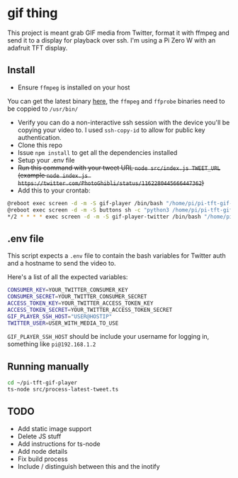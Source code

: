 # gif thing

This project is meant grab GIF media from Twitter, format it with ffmpeg and send it to a display for playback over ssh. I'm using a Pi Zero W with an adafruit TFT display.

## Install

* Ensure `ffmpeg` is installed on your host

You can get the latest binary [here](https://johnvansickle.com/ffmpeg/), the `ffmpeg` and `ffprobe` binaries need to be coppied to `/usr/bin/`

* Verify you can do a non-interactive ssh session with the device you'll be copying your video to. I used `ssh-copy-id` to allow for public key authentication.
* Clone this repo
* Issue `npm install` to get all the dependencies installed
* Setup your .env file
* ~~Run this command with your tweet URL `node src/index.js TWEET_URL` (example `node index.js https://twitter.com/PhotoGhibli/status/1162280445666447362`)~~
* Add this to your crontab:

```bash
@reboot exec screen -d -m -S gif-player /bin/bash "/home/pi/pi-tft-gif-player/play_video_and_watch.sh"
@reboot exec screen -d -m -S buttons sh -c "python3 /home/pi/pi-tft-gif-player/buttons.py"
*/2 * * * * exec screen -d -m -S gif-player-twitter /bin/bash "/home/pi/pi-tft-gif-player/check_tweets.sh"
```

## .env file

This script expects a `.env` file to contain the bash variables for Twitter auth and a hostname to send the video to. 

Here's a list of all the expected variables:

```bash
CONSUMER_KEY=YOUR_TWITTER_CONSUMER_KEY
CONSUMER_SECRET=YOUR_TWITTER_CONSUMER_SECRET
ACCESS_TOKEN_KEY=YOUR_TWITTER_ACCESS_TOKEN_KEY
ACCESS_TOKEN_SECRET=YOUR_TWITTER_ACCESS_TOKEN_SECRET
GIF_PLAYER_SSH_HOST="USER@HOSTIP"
TWITTER_USER=USER_WITH_MEDIA_TO_USE
```

`GIF_PLAYER_SSH_HOST` should be include your username for logging in, something like `pi@192.168.1.2`

## Running manually

```bash
cd ~/pi-tft-gif-player
ts-node src/process-latest-tweet.ts
```

## TODO

* Add static image support
* Delete JS stuff
* Add instructions for ts-node
* Add node details
* Fix build process
* Include / distinguish between this and the inotify